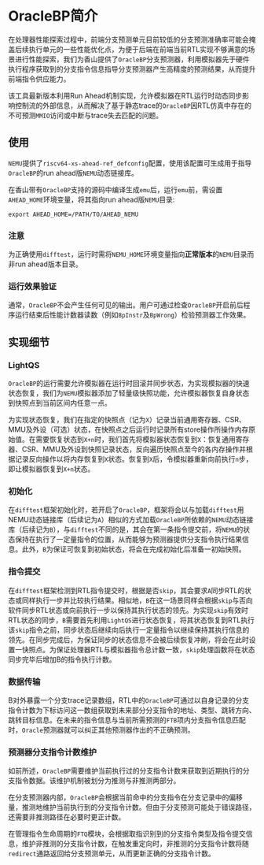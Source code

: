 # OracleBP简介

在处理器性能探索过程中，前端分支预测单元目前较低的分支预测准确率可能会掩盖后续执行单元的一些性能优化点，为便于后端在前端当前RTL实现不够满意的场景进行性能探索，我们为香山提供了`OracleBP`分支预测器，利用模拟器先于硬件执行程序获取到的分支指令信息指导分支预测器产生高精度的预测结果，从而提升前端指令供应能力。

该工具最新版本利用Run Ahead机制实现，允许模拟器在RTL运行时动态同步影响控制流的外部信息，从而解决了基于静态trace的`OracleBP`因RTL仿真中存在的不可预测`MMIO`访问或中断与trace失去匹配的问题。

## 使用

`NEMU`提供了`riscv64-xs-ahead-ref_defconfig`配置，使用该配置可生成用于指导`OracleBP`的run ahead版`NEMU`动态链接库。

在香山带有`OracleBP`支持的源码中编译生成`emu`后，运行`emu`前，需设置`AHEAD_HOME`环境变量，将其指向run ahead版`NEMU`目录:

```
export AHEAD_HOME=/PATH/TO/AHEAD_NEMU
```

### 注意

为正确使用`difftest`，运行时需将`NEMU_HOME`环境变量指向**正常版本**的`NEMU`目录而非run ahead版本目录。

### 运行效果验证

通常，`OracleBP`不会产生任何可见的输出。用户可通过检查`OracleBP`开启前后程序运行结束后性能计数器读数（例如`BpInstr`及`BpWrong`）检验预测器工作效果。

## 实现细节

### LightQS

`OracleBP`的运行需要允许模拟器在运行时回滚并同步状态，为实现模拟器的快速状态恢复，我们为`NEMU`模拟器添加了轻量级快照功能，允许模拟器恢复自身状态到快照点到当前区间内任意一点。

为实现状态恢复，我们在指定的快照点（记为`X`）记录当前通用寄存器、CSR、MMU及外设（可选）状态，在快照点之后运行时记录所有store操作所操作内存原始值。在需要恢复状态到`X+n`时，我们首先将模拟器状态恢复到`X`：恢复通用寄存器、CSR、MMU及外设到快照记录状态，反向遍历快照点至今的各内存操作并根据记录反向操作以将内存恢复到`X`状态。恢复到`X`后，令模拟器重新向前执行`n`步，即让模拟器恢复到`X+n`状态。

### 初始化

在`difftest`框架初始化时，若开启了`OracleBP`，框架将会以与加载`difftest`用NEMU动态链接库（后续记为`A`）相似的方式加载`OracleBP`所依赖的`NEMU`动态链接库（后续记为`B`），与`difftest`不同的是，其会在第一条指令提交前，将`NEMU`的状态保持在执行了一定量指令的位置，从而能够为预测器提供分支指令执行结果信息。此外，`B`为保证可恢复到初始状态，将会在完成初始化后准备一初始快照。

### 指令提交

在`difftest`框架检测到RTL指令提交时，根据是否`skip`，其会要求`A`同步RTL的状态或同样执行一步并比较执行结果。相似地，`B`在这一场景同样会根据`skip`与否向软件同步RTL状态或向前执行一步以保持其执行状态的领先。为实现`skip`有效时RTL状态的同步，`B`需要首先利用`LightQS`进行状态恢复，将其状态恢复到RTL执行该`skip`指令之前，同步状态后继续向后执行一定量指令以继续保持其执行信息的领先。在同步完成后，为保证同步的状态信息不会被后续恢复冲刷，将会在此时设置一快照点。为保证处理器RTL与模拟器指令总计数一致，`skip`处理函数将在状态同步完毕后增加B的指令执行计数。

### 数据传输

B对外暴露一个分支trace记录数组，RTL中的`OracleBP`可通过以自身记录的分支指令计数为下标访问这一数组获取到未来部分分支指令的地址、类型、跳转方向、跳转目标信息。在未来的指令信息与当前所需预测的`FTB`项内分支指令信息匹配时，`Oracle`预测器就可以纠正其他预测器作出的不正确预测。

### 预测器分支指令计数维护

如前所述，`OracleBP`需要维护当前执行过的分支指令计数来获取到近期执行的分支指令数据。该维护机制被划分为推测与非推测两部分。

在分支预测器内部，`OracleBP`会根据当前命中的分支指令在分支记录中的偏移量，推测地维护当前执行到的分支指令计数。但由于分支预测可能处于错误路径，还需要非推测路径在必要时更正计数。

在管理指令生命周期的`FTQ`模块，会根据取指识别到的分支指令类型及指令提交信息，维护非推测的分支指令计数，在触发重定向时，非推测的分支指令计数将随`redirect`通路返回给分支预测单元，从而更新正确的分支指令计数。



